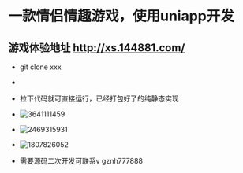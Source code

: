 # 一款情侣情趣游戏，使用uniapp开发 #

## 游戏体验地址 http://xs.144881.com/ ##

+ git clone xxx
+ 
+ 拉下代码就可直接运行，已经打包好了的纯静态实现

+ ![3641111459](https://github.com/lllbbbmmm/fei/assets/48704531/6301b350-23ce-40f5-84a3-18317ff8d52e) 
+ ![2469315931](https://github.com/lllbbbmmm/fei/assets/48704531/63379de0-fbdb-4d3d-8ca5-fb4e3cac55e3) 
+ ![1807826052](https://github.com/lllbbbmmm/fei/assets/48704531/ed7cc3e2-0953-41a6-a2f8-c2e532b962ae) 


+ 需要源码二次开发可联系v gznh777888
